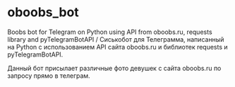 # oboobs_bot
Boobs bot for Telegram on Python using API from oboobs.ru, requests library and pyTelegramBotAPI / Сиськобот для Телеграмма, написанный на Python c использованием API сайта oboobs.ru и библиотек requests и pyTelegramBotAPI.

Данный бот присылает различные фото девушек с сайта oboobs.ru по запросу прямо в телеграм.
